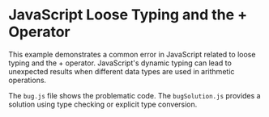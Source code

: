 # JavaScript Loose Typing and the + Operator
This example demonstrates a common error in JavaScript related to loose typing and the + operator.  JavaScript's dynamic typing can lead to unexpected results when different data types are used in arithmetic operations.

The `bug.js` file shows the problematic code. The `bugSolution.js` provides a solution using type checking or explicit type conversion.